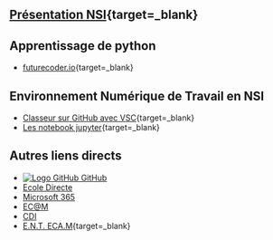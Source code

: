 
## [Présentation NSI](http://si.lycee.ecmorlaix.fr/nsi){target=_blank}

## Apprentissage de python

- [futurecoder.io](https://fr.futurecoder.io){target=_blank}

## Environnement Numérique de Travail en NSI

- [Classeur sur GitHub avec VSC](https://ericecmorlaix.github.io/adn-Tutoriel_lab_si/github/){target=_blank}
- [Les notebook jupyter](https://ericecmorlaix.github.io/adn-Tutoriel_lab_si/notebook/){target=_blank}

## Autres liens directs

- [![Logo GitHub](https://avatars.githubusercontent.com/in/15368?s=32&v=4 "GitHub") GitHub](https://github.com/)
- [Ecole Directe](https://www.ecoledirecte.com)
- [Microsoft 365](https://login.microsoftonline.com/)
- [EC@M](https://www.ecmorlaix.fr/)
- [CDI](https://cdi-lycee.ecmorlaix.fr)
- [E.N.T. ECA.M](https://ec-morlaix.github.io/info/){target=_blank}